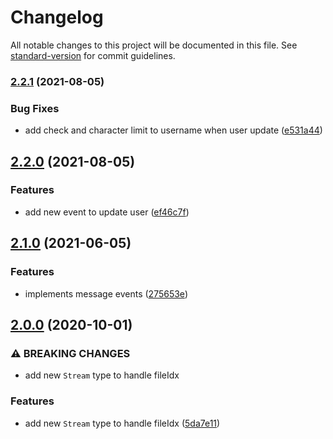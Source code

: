 # Changelog

All notable changes to this project will be documented in this file. See [standard-version](https://github.com/conventional-changelog/standard-version) for commit guidelines.

### [2.2.1](https://github.com/tymmesyde/peario-server/compare/v2.2.0...v2.2.1) (2021-08-05)


### Bug Fixes

* add check and character limit to username when user update ([e531a44](https://github.com/tymmesyde/peario-server/commit/e531a44a7d1beb26993313f45aa98f3f87e6f312))

## [2.2.0](https://github.com/tymmesyde/peario-server/compare/v2.1.0...v2.2.0) (2021-08-05)


### Features

* add new event to update user ([ef46c7f](https://github.com/tymmesyde/peario-server/commit/ef46c7f80e6fe8fc141bf1faa408aaf664f3ac57))

## [2.1.0](https://github.com/tymmesyde/peario-server/compare/v2.0.0...v2.1.0) (2021-06-05)


### Features

* implements message events ([275653e](https://github.com/tymmesyde/peario-server/commit/275653e8155def8a3a73a52ec386b1904b8a1911))

## [2.0.0](https://github.com/tymmesyde/peario-server/compare/v1.3.1...v2.0.0) (2020-10-01)


### ⚠ BREAKING CHANGES

* add new `Stream` type to handle fileIdx

### Features

* add new `Stream` type to handle fileIdx ([5da7e11](https://github.com/tymmesyde/peario-server/commit/5da7e11d99c92acc6133f2994725f2dd03545e0c))
